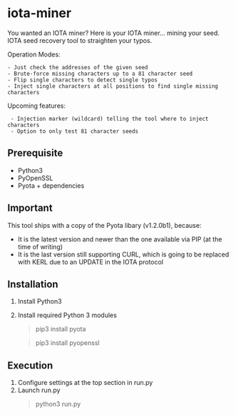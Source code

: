 # iota-miner
You wanted an IOTA miner? Here is your IOTA miner... mining your seed. IOTA seed recovery tool to straighten your typos.

Operation Modes:

    - Just check the addresses of the given seed  
    - Brute-force missing characters up to a 81 character seed  
    - Flip single characters to detect single typos  
    - Inject single characters at all positions to find single missing characters
  
Upcoming features:

     - Injection marker (wildcard) telling the tool where to inject characters
     - Option to only test 81 character seeds

## Prerequisite
- Python3
- PyOpenSSL
- Pyota + dependencies

## Important
This tool ships with a copy of the Pyota libary (v1.2.0b1), because:
- It is the latest version and newer than the one available via PIP (at the time of writing)
- It is the last version still supporting CURL, which is going to be replaced with KERL due to an UPDATE in the IOTA protocol

## Installation
1) Install Python3
2) Install required Python 3 modules
    > pip3 install pyota
    
    > pip3 install pyopenssl

## Execution
1) Configure settings at the top section in run.py
2) Launch run.py
    > python3 run.py
